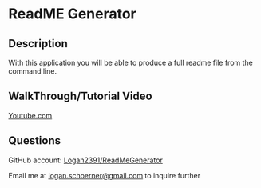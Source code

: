 # ReadME Generator 

## Description 
With this application you will be able to produce a full readme file from the command line.

## WalkThrough/Tutorial Video
 [Youtube.com](https://www.youtube.com/watch?v=74_-DjaDuNU)

 ## Questions 
 GitHub account: [Logan2391/ReadMeGenerator](https://github.com/Logan2391/ReadMeGenerator)
 
 Email me at logan.schoerner@gmail.com to inquire further